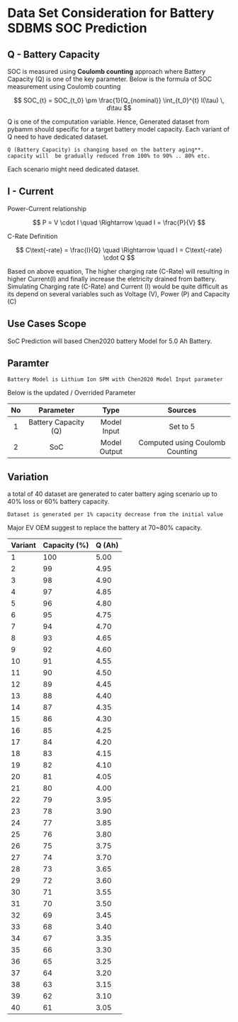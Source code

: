 # Data Set Consideration for Battery SDBMS SOC Prediction

## Q - Battery Capacity

SOC is measured using **Coulomb counting** approach where Battery Capacity (Q) is one of the key parameter. Below is the formula of SOC measurement using Coulomb counting

$$ SOC_{t} = SOC_{t_0} \pm \frac{1}{Q_{nominal}} \int_{t_0}^{t} I(\tau) \, d\tau $$


Q is one of the computation variable. Hence, Generated dataset from pybamm should specific for a target battery model capacity. Each variant of Q need to have dedicated dataset. 

    Q (Battery Capacity) is changing based on the battery aging**. capacity will  be gradually reduced from 100% to 90% .. 80% etc. 

Each scenario might need dedicated dataset.

## I - Current

Power-Current relationship

$$ P = V \cdot I \quad \Rightarrow \quad I = \frac{P}{V} $$

C-Rate Definition

$$ C\text{-rate} = \frac{I}{Q} \quad \Rightarrow \quad I = C\text{-rate} \cdot Q $$


Based on above equation, The higher charging rate (C-Rate) will resulting in higher Current(I) and finally increase the eletricity drained from battery. Simulating Charging rate (C-Rate) and Current (I) would be quite difficult as its depend on several variables such as Voltage (V), Power (P) and Capacity (C)

## Use Cases Scope

SoC Prediction will based Chen2020 battery Model for 5.0 Ah Battery.

## Paramter

    Battery Model is Lithium Ion SPM with Chen2020 Model Input parameter

Below is the updated / Overrided Parameter

| No | Parameter | Type |  Sources   |
|:--------:|:-------:|:------:|:------:|
| 1 | Battery Capacity (Q)  | Model Input | Set to 5 | 
| 2 | SoC  | Model Output | Computed using Coulomb Counting | 

## Variation

a total of 40 dataset are generated to cater battery aging scenario up to 40% loss or 60% battery capacity. 

    Dataset is generated per 1% capacity decrease from the initial value  

Major EV OEM suggest to replace the battery at 70~80% capacity.

| Variant | Capacity (%) | Q (Ah) |
|---------|---------------|--------|
| 1       | 100           | 5.00   |
| 2       | 99            | 4.95   |
| 3       | 98            | 4.90   |
| 4       | 97            | 4.85   |
| 5       | 96            | 4.80   |
| 6       | 95            | 4.75   |
| 7       | 94            | 4.70   |
| 8       | 93            | 4.65   |
| 9       | 92            | 4.60   |
| 10      | 91            | 4.55   |
| 11      | 90            | 4.50   |
| 12      | 89            | 4.45   |
| 13      | 88            | 4.40   |
| 14      | 87            | 4.35   |
| 15      | 86            | 4.30   |
| 16      | 85            | 4.25   |
| 17      | 84            | 4.20   |
| 18      | 83            | 4.15   |
| 19      | 82            | 4.10   |
| 20      | 81            | 4.05   |
| 21      | 80            | 4.00   |
| 22      | 79            | 3.95   |
| 23      | 78            | 3.90   |
| 24      | 77            | 3.85   |
| 25      | 76            | 3.80   |
| 26      | 75            | 3.75   |
| 27      | 74            | 3.70   |
| 28      | 73            | 3.65   |
| 29      | 72            | 3.60   |
| 30      | 71            | 3.55   |
| 31      | 70            | 3.50   |
| 32      | 69            | 3.45   |
| 33      | 68            | 3.40   |
| 34      | 67            | 3.35   |
| 35      | 66            | 3.30   |
| 36      | 65            | 3.25   |
| 37      | 64            | 3.20   |
| 38      | 63            | 3.15   |
| 39      | 62            | 3.10   |
| 40      | 61            | 3.05   |
